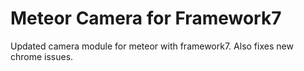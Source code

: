 # Meteor Camera for Framework7

Updated camera module for meteor with framework7. Also fixes new chrome issues.

